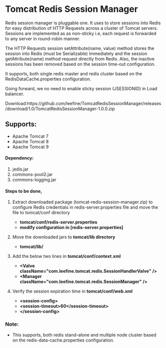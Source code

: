 <div class="expandable unchanged js-expandable rich-diff-level-zero">
    <h1 class="unchanged rich-diff-level-one">Tomcat Redis Session Manager</h1>
    <p class="unchanged rich-diff-level-one">Redis session manager is pluggable one. It uses to store sessions into Redis for easy distribution of HTTP Requests across a cluster of Tomcat servers. Sessions are implemented as as non-sticky i.e, each request is forwarded to any server in round-robin manner.</p>
    <p class="unchanged rich-diff-level-one">The HTTP Requests session setAttribute(name, value) method stores the session into Redis (must be Serializable) immediately and the session getAttribute(name) method request directly from Redis. Also, the inactive sessions has been removed based on the session time-out configuration.</p>
    <p class="unchanged rich-diff-level-one">It supports, both single redis master and redis cluster based on the RedisDataCache.properties configuration.</p>
    <p class="unchanged rich-diff-level-one">Going forward, we no need to enable sticky session (JSESSIONID) in Load balancer.</p>    
    <p class="unchanged rich-diff-level-one">Download:https://github.com/leefine/TomcatRedisSessionManager/releases/download/1.0/TomcatRedisSessionManager-1.0.0.zip
    </p>
    <h2 class="unchanged rich-diff-level-one">Supports:</h2>
    <ul class="unchanged rich-diff-level-one">
        <li class="unchanged">Apache Tomcat 7</li>
        <li class="unchanged">Apache Tomcat 8</li>
        <li class="unchanged">Apache Tomcat 9</li>
    </ul>
    <h4 class="unchanged rich-diff-level-one">Dependency:</h4>
    <ol class="unchanged rich-diff-level-one">
        <li class="unchanged">jedis.jar</li>
        <li class="unchanged">commons-pool2.jar</li>
        <li class="unchanged">commons-logging.jar</li>
    </ol>
    <h4 class="unchanged rich-diff-level-one">Steps to be done,</h4>
    <ol class="unchanged rich-diff-level-one">
        <li class="unchanged">
            <p class="unchanged">Extract downloaded package (tomcat-redis-session-manager.zip) to configure Redis credentials in redis-server.properties file and move the file to tomcat/conf directory</p>
            <ul class="unchanged">
                <li class="unchanged"><strong>tomcat/conf/redis-server.properties</strong></li>
                <li class="unchanged"><strong>modify configuration in [redis-server.properties]</strong></li>
            </ul>
        </li>
        <li class="unchanged">
            <p class="unchanged">Move the downloaded jars to <b>tomcat/lib directory</b></p>
            <ul class="unchanged">
                <li class="unchanged"><strong>tomcat/lib/</strong></li>
            </ul>
        </li>
        <li class="unchanged">
            <p class="unchanged">Add the below two lines in  <b>tomcat/conf/context.xml</b></p>
            <ul class="unchanged">
                <li class="unchanged"><strong>&lt;Valve className="com.leefine.tomcat.redis.SessionHandlerValve" /&gt;</strong></li>
                <li class="unchanged"><strong>&lt;Manager className="com.leefine.tomcat.redis.SessionManager" /&gt;</strong></li>
            </ul>
        </li>
        <li class="unchanged">
            <p class="unchanged">Verify the session expiration time in <b>tomcat/conf/web.xml</b></p>
            <ul class="unchanged">
                <li class="unchanged"><strong>&lt;session-config&gt;</strong></li>
                <li class="unchanged"><strong>&lt;session-timeout&gt;60&lt;/session-timeout&gt;</strong></li>
                <li class="unchanged"><strong>&lt;/session-config&gt;</strong></li>
            </ul>
        </li>
    </ol>
    <h3 class="unchanged rich-diff-level-one">
      Note:</h3>
    <ul class="unchanged rich-diff-level-one">
        <li class="unchanged">This supports, both redis stand-alone and multiple node cluster based on the redis-data-cache.properties configuration.</li>
    </ul>
</div>
